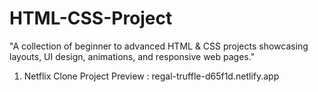 # HTML-CSS-Project
 "A collection of beginner to advanced HTML &amp; CSS projects showcasing layouts, UI design, animations, and responsive web pages."
1) Netflix Clone Project Preview : regal-truffle-d65f1d.netlify.app
